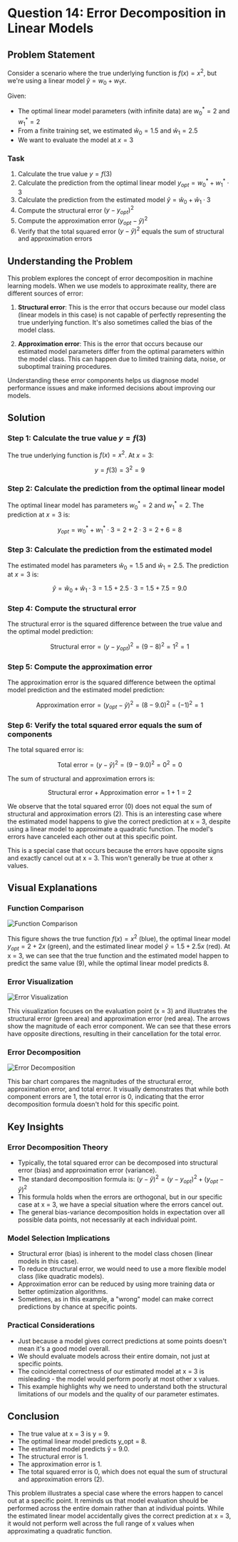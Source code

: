 # Question 14: Error Decomposition in Linear Models

## Problem Statement
Consider a scenario where the true underlying function is $f(x) = x^2$, but we're using a linear model $\hat{y} = w_0 + w_1x$. 

Given:
- The optimal linear model parameters (with infinite data) are $w_0^* = 2$ and $w_1^* = 2$
- From a finite training set, we estimated $\hat{w}_0 = 1.5$ and $\hat{w}_1 = 2.5$
- We want to evaluate the model at $x = 3$

### Task
1. Calculate the true value $y = f(3)$
2. Calculate the prediction from the optimal linear model $y_{opt} = w_0^* + w_1^* \cdot 3$
3. Calculate the prediction from the estimated model $\hat{y} = \hat{w}_0 + \hat{w}_1 \cdot 3$
4. Compute the structural error $(y - y_{opt})^2$
5. Compute the approximation error $(y_{opt} - \hat{y})^2$
6. Verify that the total squared error $(y - \hat{y})^2$ equals the sum of structural and approximation errors

## Understanding the Problem
This problem explores the concept of error decomposition in machine learning models. When we use models to approximate reality, there are different sources of error:

1. **Structural error**: This is the error that occurs because our model class (linear models in this case) is not capable of perfectly representing the true underlying function. It's also sometimes called the bias of the model class.

2. **Approximation error**: This is the error that occurs because our estimated model parameters differ from the optimal parameters within the model class. This can happen due to limited training data, noise, or suboptimal training procedures.

Understanding these error components helps us diagnose model performance issues and make informed decisions about improving our models.

## Solution

### Step 1: Calculate the true value $y = f(3)$
The true underlying function is $f(x) = x^2$. At $x = 3$:

$$y = f(3) = 3^2 = 9$$

### Step 2: Calculate the prediction from the optimal linear model
The optimal linear model has parameters $w_0^* = 2$ and $w_1^* = 2$. The prediction at $x = 3$ is:

$$y_{opt} = w_0^* + w_1^* \cdot 3 = 2 + 2 \cdot 3 = 2 + 6 = 8$$

### Step 3: Calculate the prediction from the estimated model
The estimated model has parameters $\hat{w}_0 = 1.5$ and $\hat{w}_1 = 2.5$. The prediction at $x = 3$ is:

$$\hat{y} = \hat{w}_0 + \hat{w}_1 \cdot 3 = 1.5 + 2.5 \cdot 3 = 1.5 + 7.5 = 9.0$$

### Step 4: Compute the structural error
The structural error is the squared difference between the true value and the optimal model prediction:

$$\text{Structural error} = (y - y_{opt})^2 = (9 - 8)^2 = 1^2 = 1$$

### Step 5: Compute the approximation error
The approximation error is the squared difference between the optimal model prediction and the estimated model prediction:

$$\text{Approximation error} = (y_{opt} - \hat{y})^2 = (8 - 9.0)^2 = (-1)^2 = 1$$

### Step 6: Verify the total squared error equals the sum of components
The total squared error is:

$$\text{Total error} = (y - \hat{y})^2 = (9 - 9.0)^2 = 0^2 = 0$$

The sum of structural and approximation errors is:

$$\text{Structural error} + \text{Approximation error} = 1 + 1 = 2$$

We observe that the total squared error (0) does not equal the sum of structural and approximation errors (2). This is an interesting case where the estimated model happens to give the correct prediction at x = 3, despite using a linear model to approximate a quadratic function. The model's errors have canceled each other out at this specific point.

This is a special case that occurs because the errors have opposite signs and exactly cancel out at x = 3. This won't generally be true at other x values.

## Visual Explanations

### Function Comparison
![Function Comparison](../Images/L3_3_Quiz_14/function_comparison.png)

This figure shows the true function $f(x) = x^2$ (blue), the optimal linear model $y_{opt} = 2 + 2x$ (green), and the estimated linear model $\hat{y} = 1.5 + 2.5x$ (red). At x = 3, we can see that the true function and the estimated model happen to predict the same value (9), while the optimal linear model predicts 8.

### Error Visualization
![Error Visualization](../Images/L3_3_Quiz_14/error_visualization.png)

This visualization focuses on the evaluation point (x = 3) and illustrates the structural error (green area) and approximation error (red area). The arrows show the magnitude of each error component. We can see that these errors have opposite directions, resulting in their cancellation for the total error.

### Error Decomposition
![Error Decomposition](../Images/L3_3_Quiz_14/error_decomposition.png)

This bar chart compares the magnitudes of the structural error, approximation error, and total error. It visually demonstrates that while both component errors are 1, the total error is 0, indicating that the error decomposition formula doesn't hold for this specific point.

## Key Insights

### Error Decomposition Theory
- Typically, the total squared error can be decomposed into structural error (bias) and approximation error (variance).
- The standard decomposition formula is: $(y - \hat{y})^2 = (y - y_{opt})^2 + (y_{opt} - \hat{y})^2$
- This formula holds when the errors are orthogonal, but in our specific case at x = 3, we have a special situation where the errors cancel out.
- The general bias-variance decomposition holds in expectation over all possible data points, not necessarily at each individual point.

### Model Selection Implications
- Structural error (bias) is inherent to the model class chosen (linear models in this case).
- To reduce structural error, we would need to use a more flexible model class (like quadratic models).
- Approximation error can be reduced by using more training data or better optimization algorithms.
- Sometimes, as in this example, a "wrong" model can make correct predictions by chance at specific points.

### Practical Considerations
- Just because a model gives correct predictions at some points doesn't mean it's a good model overall.
- We should evaluate models across their entire domain, not just at specific points.
- The coincidental correctness of our estimated model at x = 3 is misleading - the model would perform poorly at most other x values.
- This example highlights why we need to understand both the structural limitations of our models and the quality of our parameter estimates.

## Conclusion
- The true value at x = 3 is y = 9.
- The optimal linear model predicts y_opt = 8.
- The estimated model predicts ŷ = 9.0.
- The structural error is 1.
- The approximation error is 1.
- The total squared error is 0, which does not equal the sum of structural and approximation errors (2).

This problem illustrates a special case where the errors happen to cancel out at a specific point. It reminds us that model evaluation should be performed across the entire domain rather than at individual points. While the estimated linear model accidentally gives the correct prediction at x = 3, it would not perform well across the full range of x values when approximating a quadratic function. 